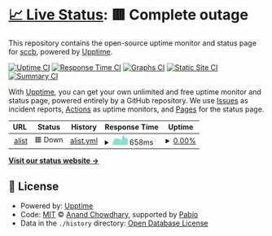 # [📈 Live Status](https://sccb.github.io/uptime): <!--live status--> **🟥 Complete outage**

This repository contains the open-source uptime monitor and status page for [sccb](https://sccb.github.io/uptime), powered by [Upptime](https://github.com/upptime/upptime).

[![Uptime CI](https://github.com/sccb/uptime/workflows/Uptime%20CI/badge.svg)](https://github.com/sccb/uptime/actions?query=workflow%3A%22Uptime+CI%22)
[![Response Time CI](https://github.com/sccb/uptime/workflows/Response%20Time%20CI/badge.svg)](https://github.com/sccb/uptime/actions?query=workflow%3A%22Response+Time+CI%22)
[![Graphs CI](https://github.com/sccb/uptime/workflows/Graphs%20CI/badge.svg)](https://github.com/sccb/uptime/actions?query=workflow%3A%22Graphs+CI%22)
[![Static Site CI](https://github.com/sccb/uptime/workflows/Static%20Site%20CI/badge.svg)](https://github.com/sccb/uptime/actions?query=workflow%3A%22Static+Site+CI%22)
[![Summary CI](https://github.com/sccb/uptime/workflows/Summary%20CI/badge.svg)](https://github.com/sccb/uptime/actions?query=workflow%3A%22Summary+CI%22)

With [Upptime](https://upptime.js.org), you can get your own unlimited and free uptime monitor and status page, powered entirely by a GitHub repository. We use [Issues](https://github.com/sccb/uptime/issues) as incident reports, [Actions](https://github.com/sccb/uptime/actions) as uptime monitors, and [Pages](https://sccb.github.io/uptime) for the status page.

<!--start: status pages-->
<!-- This summary is generated by Upptime (https://github.com/upptime/upptime) -->
<!-- Do not edit this manually, your changes will be overwritten -->
<!-- prettier-ignore -->
| URL | Status | History | Response Time | Uptime |
| --- | ------ | ------- | ------------- | ------ |
| <img alt="" src="https://icons.duckduckgo.com/ip3/zany25.serv00.net.ico" height="13"> [alist](https://zany25.serv00.net/) | 🟥 Down | [alist.yml](https://github.com/sccb/uptime/commits/HEAD/history/alist.yml) | <details><summary><img alt="Response time graph" src="./graphs/alist/response-time-week.png" height="20"> 658ms</summary><br><a href="https://sccb.github.io/uptime/history/alist"><img alt="Response time 684" src="https://img.shields.io/endpoint?url=https%3A%2F%2Fraw.githubusercontent.com%2Fsccb%2Fuptime%2FHEAD%2Fapi%2Falist%2Fresponse-time.json"></a><br><a href="https://sccb.github.io/uptime/history/alist"><img alt="24-hour response time 702" src="https://img.shields.io/endpoint?url=https%3A%2F%2Fraw.githubusercontent.com%2Fsccb%2Fuptime%2FHEAD%2Fapi%2Falist%2Fresponse-time-day.json"></a><br><a href="https://sccb.github.io/uptime/history/alist"><img alt="7-day response time 658" src="https://img.shields.io/endpoint?url=https%3A%2F%2Fraw.githubusercontent.com%2Fsccb%2Fuptime%2FHEAD%2Fapi%2Falist%2Fresponse-time-week.json"></a><br><a href="https://sccb.github.io/uptime/history/alist"><img alt="30-day response time 709" src="https://img.shields.io/endpoint?url=https%3A%2F%2Fraw.githubusercontent.com%2Fsccb%2Fuptime%2FHEAD%2Fapi%2Falist%2Fresponse-time-month.json"></a><br><a href="https://sccb.github.io/uptime/history/alist"><img alt="1-year response time 684" src="https://img.shields.io/endpoint?url=https%3A%2F%2Fraw.githubusercontent.com%2Fsccb%2Fuptime%2FHEAD%2Fapi%2Falist%2Fresponse-time-year.json"></a></details> | <details><summary><a href="https://sccb.github.io/uptime/history/alist">0.00%</a></summary><a href="https://sccb.github.io/uptime/history/alist"><img alt="All-time uptime 1.96%" src="https://img.shields.io/endpoint?url=https%3A%2F%2Fraw.githubusercontent.com%2Fsccb%2Fuptime%2FHEAD%2Fapi%2Falist%2Fuptime.json"></a><br><a href="https://sccb.github.io/uptime/history/alist"><img alt="24-hour uptime 0.00%" src="https://img.shields.io/endpoint?url=https%3A%2F%2Fraw.githubusercontent.com%2Fsccb%2Fuptime%2FHEAD%2Fapi%2Falist%2Fuptime-day.json"></a><br><a href="https://sccb.github.io/uptime/history/alist"><img alt="7-day uptime 0.00%" src="https://img.shields.io/endpoint?url=https%3A%2F%2Fraw.githubusercontent.com%2Fsccb%2Fuptime%2FHEAD%2Fapi%2Falist%2Fuptime-week.json"></a><br><a href="https://sccb.github.io/uptime/history/alist"><img alt="30-day uptime 0.00%" src="https://img.shields.io/endpoint?url=https%3A%2F%2Fraw.githubusercontent.com%2Fsccb%2Fuptime%2FHEAD%2Fapi%2Falist%2Fuptime-month.json"></a><br><a href="https://sccb.github.io/uptime/history/alist"><img alt="1-year uptime 1.96%" src="https://img.shields.io/endpoint?url=https%3A%2F%2Fraw.githubusercontent.com%2Fsccb%2Fuptime%2FHEAD%2Fapi%2Falist%2Fuptime-year.json"></a></details>

<!--end: status pages-->

[**Visit our status website →**](https://sccb.github.io/uptime)

## 📄 License

- Powered by: [Upptime](https://github.com/upptime/upptime)
- Code: [MIT](./LICENSE) © [Anand Chowdhary](https://anandchowdhary.com), supported by [Pabio](https://pabio.com)
- Data in the `./history` directory: [Open Database License](https://opendatacommons.org/licenses/odbl/1-0/)
